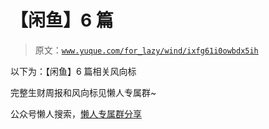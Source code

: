 # 【闲鱼】6 篇

> 原文：[`www.yuque.com/for_lazy/wind/ixfg61i0owbdx5ih`](https://www.yuque.com/for_lazy/wind/ixfg61i0owbdx5ih)

以下为：【闲鱼】6 篇相关风向标

完整生财周报和风向标见懒人专属群~

公众号懒人搜索，[懒人专属群分享](https://lazybook.fun/#/blog/group)